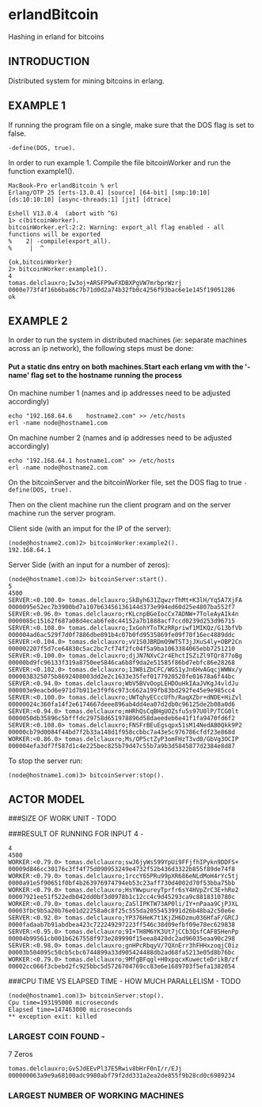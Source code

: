 # erlandBitcoin
Hashing in erland for bitcoins

## INTRODUCTION
Distributed system for mining bitcoins in erlang.

## EXAMPLE 1
If running the program file on a single, make sure that the DOS flag is set to false.
```
-define(DOS, true).
```
In order to run example 1. Compile the file bitcoinWorker and run the function example1().
```
MacBook-Pro erlandBitcoin % erl
Erlang/OTP 25 [erts-13.0.4] [source] [64-bit] [smp:10:10] [ds:10:10:10] [async-threads:1] [jit] [dtrace]

Eshell V13.0.4  (abort with ^G)
1> c(bitcoinWorker).
bitcoinWorker.erl:2:2: Warning: export_all flag enabled - all functions will be exported
%    2| -compile(export_all).
%     |  ^

{ok,bitcoinWorker}
2> bitcoinWorker:example1().
4
tomas.delclauxro;Iw3oj+ARSFP9wFXDBXPgVW7mrbprWzrj       0000e773f4f16b6ba86c7b71d0d2a74b32fb0c4256f93bac6e1e145f19051286
ok
```

## EXAMPLE 2
In order to run the system in distributed machines (ie: separate machines across an ip network), the following steps must be done:

#### Put a static dns entry on both machines.Start each erlang vm with the '-name' flag set to the hostname running the process
On machine number 1 (names and ip addresses need to be adjusted accordingly)
```
echo "192.168.64.6    hostname2.com" >> /etc/hosts
erl -name node@hostname1.com
```

On machine number 2 (names and ip addresses need to be adjusted accordingly)
```
echo "192.168.64.1 hostname1.com" >> /etc/hosts
erl -name node@hostname2.com
```

On the bitcoinServer and the bitcoinWorker file, set the DOS flag to true
```-define(DOS, true).```

Then on the client machine run the client program and on the server machine run the server program.

Client side (with an imput for the IP of the server):
```
(node@hostname2.com)2> bitcoinWorker:example2().
192.168.64.1
```

Server Side (with an input for a number of zeros):
```
(node@hostname1.com)2> bitcoinServer:start().
5
4500
SERVER:<0.100.0> tomas.delclauxro;SkByh631ZqwzrThMt+K3lH/Yq5A7XjFA      0000095e52ec7b3900bd7a107b63456136144d373e994ed60d25e4807ba552f7
SERVER:<0.96.0> tomas.delclauxro;rKLcnpBGeIocCx7ADNW+7ToleAyAIk4n       0000085c15162f687a08d4ecab6fe8c44152a7b1888acf7ccd0239d253d96715
SERVER:<0.108.0> tomas.delclauxro;IxGohYToTKzRRpriwf1MIKQz/G13bfVb      000004ad6ac529f7d0f7886dbe891b4c07b0fd9535869fe09f70f16ec4889ddc
SERVER:<0.104.0> tomas.delclauxro;vV1S0JBRDmO9WTST3jJXuS4ly+OBP2Cn      000002207f5d7ce64830c5ac2bc7cf74f2fc04f5a9ba1063384065ebb7251210
SERVER:<0.100.0> tomas.delclauxro;djJN7NXvC2r4EhctISZiZl9TQr877oBg      00000bd9fc96133f319a8750ee5846ca6b8f9da2e51585f86bd7ebfc86e28268
SERVER:<0.102.0> tomas.delclauxro;13W8iZbCFC/WGS1yJn6HvAGqcjWWWx/y      0000038325075b8692408003dd2e2c1633e35fef0177920520fe01678a6f44bc
SERVER:<0.94.0> tomas.delclauxro;WbV5BVvOopLEHDOuHkIAaJVKgJ4vldJu       000003e9eacbd6e971d7b911e3f9f6c973c662a199fb83bd292fe45e9e985cc4
SERVER:<0.100.0> tomas.delclauxro;UWTqhyECccUfh/RaqXZbr+dNDE+HiZvl      00000024c360fa14f2e6174667deee896ab4dd4ea07d2db0c96125de2b08a0d6
SERVER:<0.94.0> tomas.delclauxro;mHRhQsCqBHgUOZsfu5s97U0lP/TCG0lt       0000050db35896c5bfffdc29758d651978896d58daeedeb6e41f1fa9470fd6f2
SERVER:<0.108.0> tomas.delclauxro;FNSFrBEuEgsqpx51sM14NedAB0Qkk9P2      00000cb79d0084f44bd7f2b33a148d1f958ccbbc7a43e5c976786cfdf23e868d
WORKER:<0.86.0> tomas.delclauxro;Ms/OP5ctZyP3omFHzT3vd0/GbVg3OCIP       000004efa3df7f587d1c4e225bec825b79d47c55b7a9b3d5845877d2384e8d87
```

To stop the server run:

```
(node@hostname1.com)3> bitcoinServer:stop().
```

## ACTOR MODEL

###SIZE OF WORK UNIT - TODO

###RESULT OF RUNNING FOR INPUT 4 -
```
4
4500
WORKER:<0.79.0> tomas.delclauxro;swJ6jyWs599YpUi9FFjfhIPykn9DDFS+       00009d846cc30176c3ff4f75d090953249e4732f52b436d3322b855f89de74f8
WORKER:<0.79.0> tomas.delclauxro;1rccY65PRu99pXR686eNLdMoH4rYc5tj       0000a91e5f90651f0bf4b263976974794eb53c23aff730d4002d70f53bba75bb
WORKER:<0.79.0> tomas.delclauxro;HsYWwpureyTprfr6sY4HVpZrC3E+hRo2       00007921ee51f522edb042dd0bf3d0978b1c12cc4c9d45293ca9c8818310780c
WORKER:<0.79.0> tomas.delclauxro;ZaSlIPKTW73AP0li/IY+nPaaa9CjPJXL       00003fbc9b5a20b76e01d22258a0c8f25c555da2055453991d26b48ba2c50e6e
SERVER:<0.92.0> tomas.delclauxro;YP376HeK7t1KjZH6Dzmu036HfaF/GRCJ       0000fadaab7b91abdbea423c722249297223ff546c38d09efbf09e78ec629838
SERVER:<0.95.0> tomas.delclauxro;9I+TH8M6YK3Ut7jCCb3QsfCAF85HenPp       00004b99561cb001b6267558f973e289990f15eea8420dc2ad96035eaa90c298
SERVER:<0.98.0> tomas.delclauxro;gnHPcRbqyV/7QXnErr3hFHHxzoqjC0iz       00003b504095c50cb5cbc6744899a33d905424488db2ad68fa5213e05d8b76bc
WORKER:<0.79.0> tomas.delclauxro;9MfgBFqgl+H0xpqcxKuwecteDrikB/zf       00002cc066f3cbebd2fc925bbc5d5726704769cc83e6e1689703f5efa1382054
```

###CPU TIME VS ELAPSED TIME - HOW MUCH PARALLELISM - TODO
```
(node@hostname1.com)3> bitcoinServer:stop().
Cpu time=193195000 microseconds
Elapsed time=147463000 microseconds
** exception exit: killed
``` 
### LARGEST COIN FOUND - 
7 Zeros
```
tomas.delclauxro;GvSJdEEvPl37E5Rwiv8bHrF0nI/r/EJj      000000063a9e9a68100adc9980abf79f2dd331a2ea2de855f9b28cd0c6989234
```

### LARGEST NUMBER OF WORKING MACHINES
